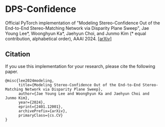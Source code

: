 # DPS-Confidence

Official PyTorch implementation of "Modeling Stereo-Confidence Out of the End-to-End Stereo-Matching Network via Disparity Plane Sweep", Jae Young Lee*, Woonghyun Ka*, Jaehyun Choi, and Junmo Kim (* equal contribution, alphabetical order), AAAI 2024. [[arXiv]](https://arxiv.org/abs/2401.12001)

## Citation
If you use this implementation for your research, please cite the following paper. 
```shell
@misc{lee2024modeling,
      title={Modeling Stereo-Confidence Out of the End-to-End Stereo-Matching Network via Disparity Plane Sweep}, 
      author={Jae Young Lee and Woonghyun Ka and Jaehyun Choi and Junmo Kim},
      year={2024},
      eprint={2401.12001},
      archivePrefix={arXiv},
      primaryClass={cs.CV}
}
```
